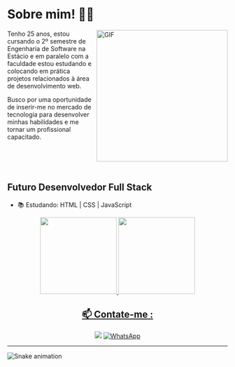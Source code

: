 




# Sobre mim! 👋😄

<img  height="300rem" align="right" alt="GIF" src="https://user-images.githubusercontent.com/107278485/201257675-97b23c53-3f45-4077-b3a9-4268b3e2e0b7.gif" />
Tenho 25 anos, estou cursando o 2º semestre de Engenharia de Software na Estácio e em paralelo com a faculdade estou estudando e colocando em prática 
projetos relacionados à área de desenvolvimento web. 

Busco por uma oportunidade de inserir-me no mercado de tecnologia para desenvolver minhas habilidades e me tornar um profissional capacitado.
 
<br>
<br>
<br>


Futuro Desenvolvedor Full Stack
---

* 📚 Estudando: HTML | CSS | JavaScript

<div align="center">
  <a href="https://github.com/Thiago-Cardoso-de-Vasconcelos">
  <img height="175em" src="https://github-readme-stats.vercel.app/api?username=Thiago-Cardoso-de-Vasconcelos&show_icons=true&theme=github_dark&include_all_commits=true&count_private=true"/>
  <img height="175em" src="https://github-readme-stats.vercel.app/api/top-langs/?username=Thiago-Cardoso-de-Vasconcelos&layout=compact&langs_count=7&theme=github_dark"/>
</div>

  
<div align="center">
    
📫 Contate-me :
 ---

<a href="https://www.linkedin.com/in/thiago-vasconcelos-4a0980147" target="_blank"><img src="https://img.shields.io/badge/-LinkedIn-%230077B5?style=for-the-badge&logo=linkedin&logoColor=white" target="_blank"></a> 
[![WhatsApp](https://img.shields.io/badge/WhatsApp-25D366?style=for-the-badge&logo=whatsapp&logoColor=white)](https://api.whatsapp.com/send?phone=5551980255664)
    
</div>

---

![Snake animation](https://github.com/Thiago-Cardoso-de-Vasconcelos/Thiago-Cardoso-de-Vasconcelos/blob/output/github-contribution-grid-snake.svg)

